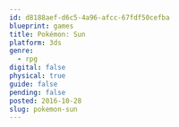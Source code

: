 ```yaml
---
id: d8188aef-d6c5-4a96-afcc-67fdf50cefba
blueprint: games
title: Pokémon: Sun
platform: 3ds
genre:
  - rpg
digital: false
physical: true
guide: false
pending: false
posted: 2016-10-28
slug: pokemon-sun
---
```


